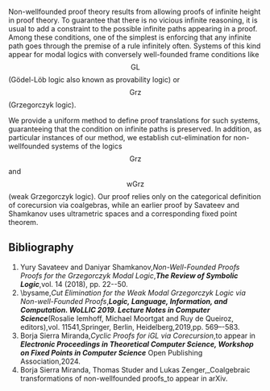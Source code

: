 




  Non-wellfounded proof theory results from allowing proofs of infinite height in proof theory.
    To guarantee that there is no vicious infinite reasoning, it is usual to add a constraint
    to the possible infinite paths appearing in a proof. Among these conditions, one of the 
    simplest is enforcing that any infinite path goes through the premise of a rule infinitely often.
    Systems of this kind appear for modal logics with conversely well-founded frame conditions like $$\textsf{GL}$$ (Gödel-Löb logic also known as provability logic) or $$\textsf{Grz}$$ (Grzegorczyk logic).
  
  We provide a uniform method to define proof translations for such systems, guaranteeing
  that the condition on infinite paths is preserved. In addition, as particular instances of our method,
  we establish cut-elimination for non-wellfounded systems of the logics $$\textsf{Grz}$$ and $$\textsf{wGrz}$$ (weak Grzegorczyk logic). 
  Our proof relies only on the categorical definition of corecursion via coalgebras, while an earlier proof
  by Savateev and Shamkanov uses ultrametric spaces and a corresponding fixed point theorem.

## Bibliography









1. Yury Savateev and Daniyar Shamkanov,_Non-Well-Founded Proofs Proofs for the Grzegorczyk Modal Logic_,**_The Review of Symbolic Logic_**,vol. 14 (2018), pp. 22--50.
2. \bysame,_Cut Elimination for the Weak Modal Grzegorczyk Logic via Non-well-Founded Proofs_,**_Logic, Language, Information, and Computation. WoLLIC 2019. Lecture Notes in Computer Science_**(Rosalie Iemhoff, Michael Moortgat and Ruy de Queiroz, editors),vol. 11541,Springer, Berlin, Heidelberg,2019,pp. 569–-583.
3. Borja Sierra Miranda,_Cyclic Proofs for iGL via Corecursion_,to appear in **_Electronic Proceedings in Theoretical Computer Science, Workshop on Fixed Points in Computer Science_** Open Publishing Association,2024.
4. Borja Sierra Miranda, Thomas Studer and Lukas Zenger,_Coalgebraic transformations of non-wellfounded proofs_to appear in arXiv.





